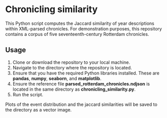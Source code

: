 # Chronicling similarity
This Python script computes the Jaccard similarity of year descriptions within XML-parsed chronicles. For demonstration purposes, this repository contains a corpus of five seventeenth-century Rotterdam chronicles. 

## Usage
1. Clone or download the repository to your local machine.
2. Navigate to the directory where the repository is located.
3. Ensure that you have the required Python libraries installed. These are **pandas**, **numpy**, **seaborn**, and **matplotlib**.
4. Ensure the reference file **parsed_rotterdam_chronicles.ndjson** is located in the same directory as **chronicling_similarity.py**.
5. Run the script.

Plots of the event distribution and the jaccard similarities will be saved to the directory as a vector image.
